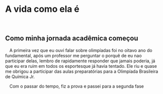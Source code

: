 # A vida como ela é

&emsp;

## Como minha jornada acadêmica começou

&emsp;A primeira vez que eu ouvi falar sobre olimpíadas foi no oitavo ano do fundamental, após um professor me perguntar o porquê de eu nao participar delas, lembro de rapidamente responder que jamais poderia, já que eu era ruim em todos os esportesque já havia tentado. Ele riu e quase me obrigou a participar das aulas preparatórias para a Olimpíada Brasileira de Química Jr.

&emsp;Com o passar do tempo, fiz a prova e passei para a segunda fase